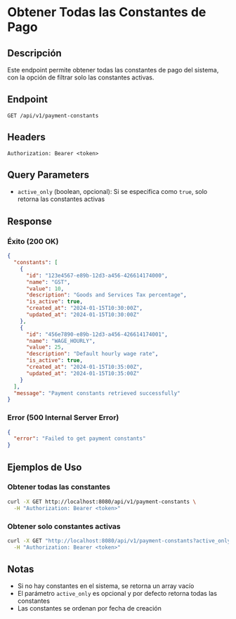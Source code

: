 # Obtener Todas las Constantes de Pago

## Descripción
Este endpoint permite obtener todas las constantes de pago del sistema, con la opción de filtrar solo las constantes activas.

## Endpoint
```
GET /api/v1/payment-constants
```

## Headers
```
Authorization: Bearer <token>
```

## Query Parameters
- `active_only` (boolean, opcional): Si se especifica como `true`, solo retorna las constantes activas

## Response

### Éxito (200 OK)
```json
{
  "constants": [
    {
      "id": "123e4567-e89b-12d3-a456-426614174000",
      "name": "GST",
      "value": 10,
      "description": "Goods and Services Tax percentage",
      "is_active": true,
      "created_at": "2024-01-15T10:30:00Z",
      "updated_at": "2024-01-15T10:30:00Z"
    },
    {
      "id": "456e7890-e89b-12d3-a456-426614174001",
      "name": "WAGE_HOURLY",
      "value": 25,
      "description": "Default hourly wage rate",
      "is_active": true,
      "created_at": "2024-01-15T10:35:00Z",
      "updated_at": "2024-01-15T10:35:00Z"
    }
  ],
  "message": "Payment constants retrieved successfully"
}
```

### Error (500 Internal Server Error)
```json
{
  "error": "Failed to get payment constants"
}
```

## Ejemplos de Uso

### Obtener todas las constantes
```bash
curl -X GET http://localhost:8080/api/v1/payment-constants \
  -H "Authorization: Bearer <token>"
```

### Obtener solo constantes activas
```bash
curl -X GET "http://localhost:8080/api/v1/payment-constants?active_only=true" \
  -H "Authorization: Bearer <token>"
```

## Notas
- Si no hay constantes en el sistema, se retorna un array vacío
- El parámetro `active_only` es opcional y por defecto retorna todas las constantes
- Las constantes se ordenan por fecha de creación
